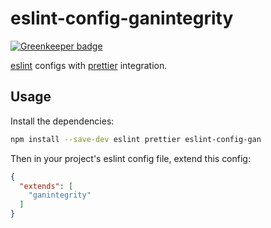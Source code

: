 # eslint-config-ganintegrity

[![Greenkeeper badge](https://badges.greenkeeper.io/ganintegrity/eslint-config-ganintegrity.svg)](https://greenkeeper.io/)

[eslint](http://eslint.org/) configs with
[prettier](https://github.com/prettier/prettier)  integration.

## Usage

Install the dependencies:

```bash
npm install --save-dev eslint prettier eslint-config-gan
```

Then in your project's eslint config file, extend this config:

```json
{
  "extends": [
    "ganintegrity"
  ]
}
```
